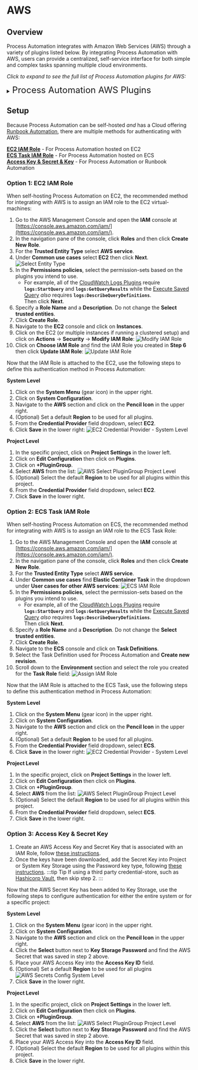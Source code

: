 # AWS

## Overview

Process Automation integrates with Amazon Web Services (AWS) through a variety of plugins listed below. 
By integrating Process Automation with AWS, users can provide a centralized, self-service interface for both simple and complex tasks spanning multiple cloud environments.

_Click to expand to see the full list of Process Automation plugins for AWS:_
<details><summary> <font size="5">Process Automation AWS Plugins</font> </summary>

|AWS Service Type|Plugin | Plugin Type|
|:---------------------------------------------------------:|---------------------------------------------------------|:---------------------------------------------------------:|
|**Athena**|[Query Athena Table](/manual/workflow-steps/amazon-athena)|Job Step|
|**CloudWatch**|[Query CloudWatch logs On Demand](/manual/workflow-steps/aws-cloudwatch)|Job Step|
|**CloudWatch**|[Execute Saved CloudWatch Logs Query](/manual/workflow-steps/aws-cloudwatch)|Job Step|
|**CloudWatch**|[Create CloudWatch Log Stream](/manual/workflow-steps/aws)|Job Step|
|**EC2**|[Start EC2](/manual/workflow-steps/aws)|Job Step|
|**EC2**|[Restart EC2](/manual/node-steps/aws)|Job Step|
|**EC2**|[Delete EC2](/manual/node-steps/aws)|Job Step|
|**EC2**|[Create EC2 from Snapshot](/manual/workflow-steps/aws)|Job Step|
|**EC2**|[Update EC2 Autoscale Groups](/manual/workflow-steps/aws)|Job Step|
|**EC2**|[EC2 Node Source](/manual/projects/resource-model-sources/aws)|Node Source|
|**ECS**|[ECS & Fargate Node Source](/manual/projects/resource-model-sources/ecs-fargate)|Node Source|
|**ECS**|[ECS & Fargate Node Executor](/manual/projects/node-execution/aws-ecs)|Node Executor|
|**ECS**|[Execute Command](/manual/workflow-steps/aws-ecs-fargate)|Job Step|
|**ECS**|[Stopped Task Errors](/manual/workflow-steps/aws-ecs-fargate)|Job Step|
|**ECS**|[Stop Task](/manual/workflow-steps/aws-ecs-fargate)|Job Step|
|**ELB**|[Unhealthy Target Group Instances](/manual/workflow-steps/aws-elb-workflow-plugin)|Job Step|
|**Lambda**|[Execute Lambda Function](/manual/workflow-steps/aws-lambda.html#execute-lambda-function)|Job Step|
|**Lambda**|[Execute Custom-Code Lambda Function](/manual/workflow-steps/aws-lambda.html#lambda-custom-code-execution)|Job Step|
|**RDS**|[Check Instance Status](/manual/workflow-steps/aws-rds)|Job Step|
|**S3**|[Copy Files from Local to S3 or S3 to local](https://github.com/rundeck-plugins/aws-s3-steps)|Job Step|
|**S3**|[List S3 objects](https://github.com/rundeck-plugins/aws-s3-steps)|Job Step|
|**S3**|[Create an S3 Bucket](https://github.com/rundeck-plugins/aws-s3-steps)|Job Step|
|**S3**|[Move Files from Local to S3 or S3 to local](https://github.com/rundeck-plugins/aws-s3-steps)|Job Step|
|**S3**|[Delete an S3 Bucket](https://github.com/rundeck-plugins/aws-s3-steps)|Job Step|
|**S3**|[Sync Directories and S3 Prefixes](https://github.com/rundeck-plugins/aws-s3-steps)|Job Step|
|**S3**|[S3 Log Storage](/administration/cluster/logstore/s3)|Log Storage|
|**Systems Manager (SSM)**|[SSM Node Executor](/manual/projects/node-execution/aws-ssm)|Node Executor|
|**Systems Manager (SSM)**|[SSM File Copier & Scripts](/manual/projects/node-execution/aws-ssm)|File Copier|
|**VPC**|[Configure Flow Logs](/manual/workflow-steps/aws)|Job Step|
|**VPC**|[Enable Network Peering](/manual/workflow-steps/aws)|Job Step|
</details>

## Setup

Because Process Automation can be self-hosted _and_ has a Cloud offering [Runbook Automation](/about/cloud/#runbook-automation), there are multiple methods for authenticating with
AWS:

[**EC2 IAM Role**](#option-1-ec2-iam-role) - For Process Automation hosted on EC2<br>
[**ECS Task IAM Role**](#option-2-ecs-iam-role) - For Process Automation hosted on ECS<br>
[**Access Key & Secret & Key**](#option-3-access-key-secret-key) - For Process Automation or Runbook Automation

### Option 1: EC2 IAM Role
When self-hosting Process Automation on EC2, the recommended method for integrating with AWS is to assign an IAM role to the EC2 virtual-machines:

1. Go to the AWS Management Console and open the **IAM** console at [https://console.aws.amazon.com/iam/](https://console.aws.amazon.com/iam/).
2. In the navigation pane of the console, click **Roles** and then click **Create New Role**.
3. For the **Trusted Entity Type** select **AWS service**.
4. Under **Common use cases** select **EC2** then click **Next**.
![Select Entity Type](@assets/img/aws-iam-select-entity-type.png)
5. In the **Permissions policies**, select the permission-sets based on the plugins you intend to use.
   - For example, all of the [CloudWatch Logs Plugins](/manual/workflow-steps/aws-cloudwatch) require **`logs:StartQuery`** and **`logs:GetQueryResults`** 
   while the [Execute Saved Query](/manual/workflow-steps/aws-cloudwatch.html#execute-saved-cloudwatch-logs-query) _also_ requires **`logs:DescribeQueryDefinitions`**.
<br>Then click **Next**.
6. Specify a **Role Name** and a **Description**.  Do not change the **Select trusted entities**.
7. Click **Create Role**.
8. Navigate to the **EC2** console and click on **Instances**.
9. Click on the EC2 (or multiple instances if running a clustered setup) and click on **Actions** -> **Security** -> **Modify IAM Role**:
![Modify IAM Role](@assets/img/aws-modify-iam-role.png)
10. Click on **Choose IAM Role** and find the IAM Role you created in **Step 6** then click **Update IAM Role**:
![Update IAM Role](@assets/img/aws-update-ec2-iam-role.png)

Now that the IAM Role is attached to the EC2, use the following steps to define this authentication method in Process Automation:

**System Level**
1. Click on the **System Menu** (gear icon) in the upper right.
2. Click on **System Configuration**.
3. Navigate to the **AWS** section and click on the **Pencil Icon** in the upper right.
4. (Optional) Set a default **Region** to be used for all plugins. 
5. From the **Credential Provider** field dropdown, select **EC2**.
6. Click **Save** in the lower right:
![EC2 Credential Provider - System Level](@assets/img/aws-iam-ec2-system-level.png)

**Project Level**
1. In the specific project, click on **Project Settings** in the lower left.
2. Click on **Edit Configuration** then click on **Plugins**.
3. Click on **+PluginGroup**.
4. Select **AWS** from the list:
![AWS Select PluginGroup Project Level](@assets/img/aws-select-plugingroup-project-level.png)
5. (Optional) Select the default **Region** to be used for all plugins within this project.
6. From the **Credential Provider** field dropdown, select **EC2**.
7. Click **Save** in the lower right.

### Option 2: ECS Task IAM Role

When self-hosting Process Automation on ECS, the recommended method for integrating with AWS is to assign an IAM role to the ECS Task Role:

1. Go to the AWS Management Console and open the **IAM** console at [https://console.aws.amazon.com/iam/](https://console.aws.amazon.com/iam/).
2. In the navigation pane of the console, click **Roles** and then click **Create New Role**.
3. For the **Trusted Entity Type** select **AWS service**.
4. Under **Common use cases** find **Elastic Container Task** in the dropdown under **User cases for other AWS services**:
![ECS IAM Role](@assets/img/aws-ecs-iam-select-use-case.png)
5. In the **Permissions policies**, select the permission-sets based on the plugins you intend to use.
   - For example, all of the [CloudWatch Logs Plugins](/manual/workflow-steps/aws-cloudwatch) require **`logs:StartQuery`** and **`logs:GetQueryResults`**
     while the [Execute Saved Query](/manual/workflow-steps/aws-cloudwatch.html#execute-saved-cloudwatch-logs-query) _also_ requires **`logs:DescribeQueryDefinitions`**.
<br>Then click **Next**.
6. Specify a **Role Name** and a **Description**.  Do not change the **Select trusted entities**.
7. Click **Create Role**.
8. Navigate to the **ECS** console and click on **Task Definitions**.
9. Select the Task Definition used for Process Automation and **Create new revision**.
10. Scroll down to the **Environment** section and select the role you created for the **Task Role** field:
![Assign IAM Role](@assets/img/aws-ecs-assign-task-role.png)

Now that the IAM Role is attached to the ECS Task, use the following steps to define this authentication method in Process Automation:

**System Level**
1. Click on the **System Menu** (gear icon) in the upper right.
2. Click on **System Configuration**.
3. Navigate to the **AWS** section and click on the **Pencil Icon** in the upper right.
4. (Optional) Set a default **Region** to be used for all plugins.
5. From the **Credential Provider** field dropdown, select **ECS**.
6. Click **Save** in the lower right:
   ![EC2 Credential Provider - System Level](@assets/img/aws-iam-ec2-system-level.png)

**Project Level**
1. In the specific project, click on **Project Settings** in the lower left.
2. Click on **Edit Configuration** then click on **Plugins**.
3. Click on **+PluginGroup**.
4. Select **AWS** from the list:
   ![AWS Select PluginGroup Project Level](@assets/img/aws-select-plugingroup-project-level.png)
5. (Optional) Select the default **Region** to be used for all plugins within this project.
6. From the **Credential Provider** field dropdown, select **ECS**.
7. Click **Save** in the lower right.

### Option 3: Access Key & Secret Key

1. Create an AWS Access Key and Secret Key that is associated with an IAM Role, follow [these instructions](https://docs.aws.amazon.com/IAM/latest/UserGuide/id_credentials_access-keys.html).
2. Once the keys have been downloaded, add the Secret Key into Project or System Key Storage using the Password key type, following [these instructions](/manual/system-configs.html#key-storage).
   :::tip Tip
   If using a third party credential-store, such as [Hashicorp Vault](/learning/howto/vault-integration), then skip step 2.
   :::

Now that the AWS Secret Key has been added to Key Storage, use the following steps to configure authentication for either the entire system or for a specific project:

**System Level**
1. Click on the **System Menu** (gear icon) in the upper right.
2. Click on **System Configuration**.
3. Navigate to the **AWS** section and click on the **Pencil Icon** in the upper right.
4. Click the **Select** button next to **Key Storage Password** and find the AWS Secret that was saved in step 2 above.
5. Place your AWS Access Key into the **Access Key ID** field.
6. (Optional) Set a default **Region** to be used for all plugins
![AWS Secrets Config System Level](@assets/img/aws-secret-system-level.png)
7. Click **Save** in the lower right.

**Project Level**
1. In the specific project, click on **Project Settings** in the lower left.
2. Click on **Edit Configuration** then click on **Plugins**.
3. Click on **+PluginGroup**.
4. Select **AWS** from the list:
   ![AWS Select PluginGroup Project Level](@assets/img/aws-select-plugingroup-project-level.png)
5. Click the **Select** button next to **Key Storage Password** and find the AWS Secret that was saved in step 2 above.
6. Place your AWS Access Key into the **Access Key ID** field.
7. (Optional) Select the default **Region** to be used for all plugins within this project.
8. Click **Save** in the lower right.